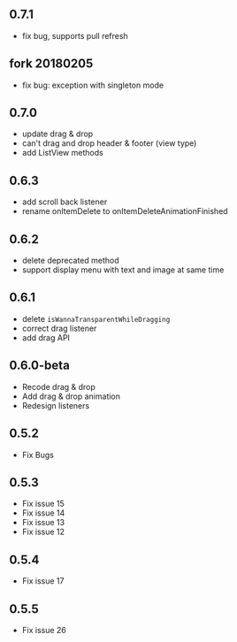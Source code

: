 ## 0.7.1

* fix bug, supports pull refresh

## fork 20180205

* fix bug: exception with singleton mode

## 0.7.0

* update drag & drop
* can't drag and drop header & footer (view type)
* add ListView methods

## 0.6.3

* add scroll back listener
* rename onItemDelete to onItemDeleteAnimationFinished

## 0.6.2

* delete deprecated method
* support display menu with text and image at same time

## 0.6.1

* delete `isWannaTransparentWhileDragging`
* correct drag listener
* add drag API

## 0.6.0-beta

* Recode drag & drop
* Add drag & drop animation
* Redesign listeners

## 0.5.2

* Fix Bugs


## 0.5.3

* Fix issue 15
* Fix issue 14
* Fix issue 13
* Fix issue 12


## 0.5.4

* Fix issue 17



## 0.5.5

* Fix issue 26
